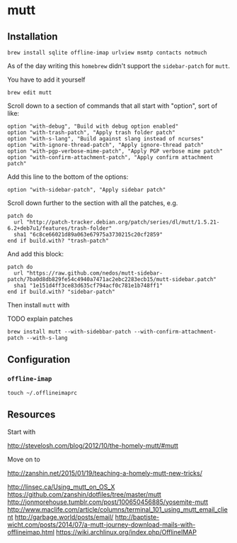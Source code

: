 # mutt

## Installation

```
brew install sqlite offline-imap urlview msmtp contacts notmuch
```

As of the day writing this `homebrew` didn't support the `sidebar-patch` for `mutt`.

You have to add it yourself

```
brew edit mutt
```

Scroll down to a section of commands that all start with "option", sort of like:

```
option "with-debug", "Build with debug option enabled"
option "with-trash-patch", "Apply trash folder patch"
option "with-s-lang", "Build against slang instead of ncurses"
option "with-ignore-thread-patch", "Apply ignore-thread patch"
option "with-pgp-verbose-mime-patch", "Apply PGP verbose mime patch"
option "with-confirm-attachment-patch", "Apply confirm attachment patch"
```

Add this line to the bottom of the options:

```
option "with-sidebar-patch", "Apply sidebar patch"
```

Scroll down further to the section with all the patches, e.g.

```
patch do
  url "http://patch-tracker.debian.org/patch/series/dl/mutt/1.5.21-6.2+deb7u1/features/trash-folder"
  sha1 "6c8ce66021d89a063e67975a3730215c20cf2859"
end if build.with? "trash-patch"
```

And add this block:

```
patch do
  url "https://raw.github.com/nedos/mutt-sidebar-patch/7ba0d8db829fe54c4940a7471ac2ebc2283ecb15/mutt-sidebar.patch"
  sha1 "1e151d4ff3ce83d635cf794acf0c781e1b748ff1"
end if build.with? "sidebar-patch"
```

Then install `mutt` with

TODO explain patches

```
brew install mutt --with-sidebbar-patch --with-confirm-attachment-patch --with-s-lang
```

## Configuration

### `offline-imap`

```
touch ~/.offlineimaprc
```


## Resources

Start with

http://stevelosh.com/blog/2012/10/the-homely-mutt/#mutt

Move on to

http://zanshin.net/2015/01/19/teaching-a-homely-mutt-new-tricks/

http://linsec.ca/Using_mutt_on_OS_X
https://github.com/zanshin/dotfiles/tree/master/mutt
http://jonmorehouse.tumblr.com/post/100650456885/yosemite-mutt
http://www.maclife.com/article/columns/terminal_101_using_mutt_email_client
http://garbage.world/posts/email/
http://baptiste-wicht.com/posts/2014/07/a-mutt-journey-download-mails-with-offlineimap.html
https://wiki.archlinux.org/index.php/OfflineIMAP

